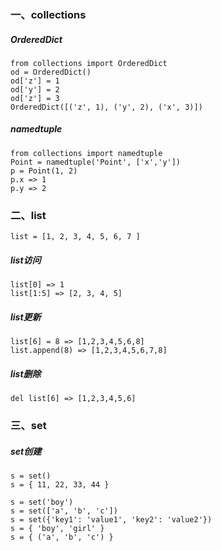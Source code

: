 ### 一、collections
##### OrderedDict
```
from collections import OrderedDict
od = OrderedDict()
od['z'] = 1
od['y'] = 2
od['z'] = 3
OrderedDict([('z', 1), ('y', 2), ('x', 3)])
```
##### namedtuple
```
from collections import namedtuple
Point = namedtuple('Point', ['x','y'])
p = Point(1, 2)
p.x => 1
p.y => 2
```

### 二、list
```
list = [1, 2, 3, 4, 5, 6, 7 ]
```

##### list访问
```
list[0] => 1
list[1:5] => [2, 3, 4, 5]
```
##### list更新
```
list[6] = 8 => [1,2,3,4,5,6,8] 
list.append(8) => [1,2,3,4,5,6,7,8]
```
##### list删除
```
del list[6] => [1,2,3,4,5,6] 
```
### 三、set
##### set创建
```
s = set()
s = { 11, 22, 33, 44 }
```
```
s = set('boy')
s = set(['a', 'b', 'c'])
s = set({'key1': 'value1', 'key2': 'value2'})
s = { 'boy', 'girl' }
s = { ('a', 'b', 'c') }
```
```
```
